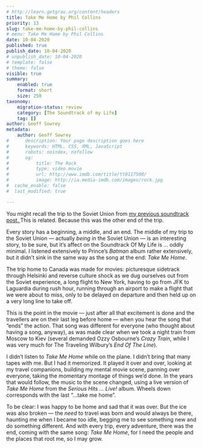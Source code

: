 ```yaml
---
# http://learn.getgrav.org/content/headers
title: Take Me Home by Phil Collins
priority: 13
slug: take-me-home-by-phil-collins
# menu: Take Me Home by Phil Collins
date: 10-04-2020
published: true
publish_date: 10-04-2020
# unpublish_date: 10-04-2020
# template: false
# theme: false
visible: true
summary:
    enabled: true
    format: short
    size: 250
taxonomy:
    migration-status: review
    category: [The Soundtrack of my Life]
    tag: []
author: Geoff Sowrey
metadata:
    author: Geoff Sowrey
#      description: Your page description goes here
#      keywords: HTML, CSS, XML, JavaScript
#      robots: noindex, nofollow
#      og:
#          title: The Rock
#          type: video.movie
#          url: http://www.imdb.com/title/tt0117500/
#          image: http://ia.media-imdb.com/images/rock.jpg
#  cache_enable: false
#  last_modified: true

---
```


You might recall the trip to the Soviet Union from [my previous soundtrack post. ](/soundtrack/get-off-my-cloud-by-the-rolling-stones/)This is related. Because this was the other end of the trip.

Every story has a beginning, a middle, and an end. The middle of my trip to the Soviet Union — actually *being* in the Soviet Union — is an interesting story, to be sure, but it’s affect on the Soundtrack Of My Life is … oddly minimal. I listened extensively to Prince’s *Batman* album rather extensively, but it didn’t sink in the same way as the song at the end: *Take Me Home*.

The trip home to Canada was made for movies: picturesque sidetrack through Helsinki and reverse culture shock as we dug ourselves out from the Soviet experience, a long flight to New York, having to go from JFK to Laguardia during rush hour, running through an airport to make a flight that we were about to miss, only to be delayed on departure and then held up on a very long line to take off.

This is the point in the movie — just after all that excitement is done and the travellers are on their last leg before home — when you hear the song that “ends” the action. That song was different for everyone (who thought about having a song, anyway), as was made clear when we took a night train from Moscow to Kiev (several demanded Ozzy Osbourne’s *Crazy Train*, while I was very much for The Traveling Wilbury’s *End Of The Line*).

I didn’t listen to *Take Me Home* while on the plane. I didn’t bring that many tapes with me. But I had it memorized. It played it over and over, looking at my travel companions, building my mental movie scene, panning over everyone, taking the momentary montage of things we’d done. In the years that would follow, the music to the scene changed, using a live version of *Take Me Home* from the *Serious Hits … Live!* album. Wheels down corresponds with the last “…take me home”.

To be clear: I was happy to be home and sad that it was over. But the ice was also broken — the *need* to travel was born and would always be there, haunting me when I became too idle, begging me to see something new and do something different. And with every trip, every adventure, there was the end, coming with the same song: *Take Me Home*, for I need the people and the places that root me, so I may grow.